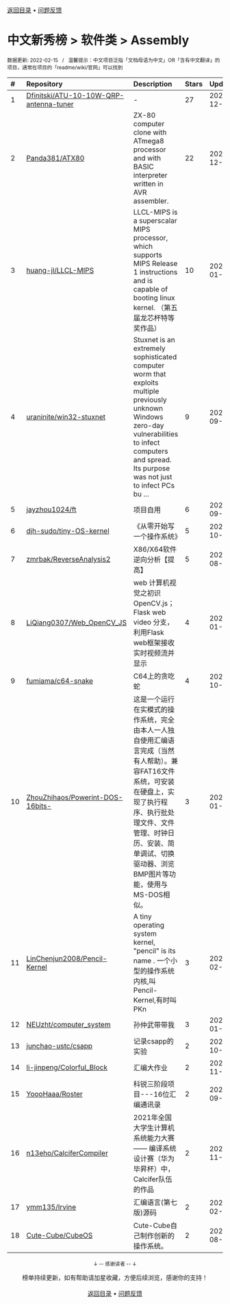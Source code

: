 <a href="https://github.com/GrowingGit/GitHub-Chinese-Top-Charts#github中文排行榜">返回目录</a> • <a href="/content/docs/feedback.md">问题反馈</a>

# 中文新秀榜 > 软件类 > Assembly
<sub>数据更新: 2022-02-15&nbsp;&nbsp;&nbsp;/&nbsp;&nbsp;&nbsp;温馨提示：中文项目泛指「文档母语为中文」OR「含有中文翻译」的项目，通常在项目的「readme/wiki/官网」可以找到</sub>

|#|Repository|Description|Stars|Updated|Created|
|:-|:-|:-|:-|:-|:-|
|1|[Dfinitski/ATU-10-10W-QRP-antenna-tuner](https://github.com/Dfinitski/ATU-10-10W-QRP-antenna-tuner)|-|27|2021-12-09|2021-05-06|
|2|[Panda381/ATX80](https://github.com/Panda381/ATX80)|ZX-80 computer clone with ATmega8 processor and with BASIC interpreter written in AVR assembler.|22|2021-12-15|2021-12-15|
|3|[huang-jl/LLCL-MIPS](https://github.com/huang-jl/LLCL-MIPS)|LLCL-MIPS is a superscalar MIPS processor, which supports MIPS Release 1 instructions and is capable of booting linux kernel. （第五届龙芯杯特等奖作品）|10|2022-01-26|2021-09-23|
|4|[uraninite/win32-stuxnet](https://github.com/uraninite/win32-stuxnet)|Stuxnet is an extremely sophisticated computer worm that exploits multiple previously unknown Windows zero-day vulnerabilities to infect computers and spread. Its purpose was not just to infect PCs bu ...|9|2021-09-01|2021-03-16|
|5|[jayzhou1024/ft](https://github.com/jayzhou1024/ft)|项目自用|6|2021-09-30|2021-03-27|
|6|[djh-sudo/tiny-OS-kernel](https://github.com/djh-sudo/tiny-OS-kernel)|《从零开始写一个操作系统》|5|2021-10-10|2021-10-10|
|7|[zmrbak/ReverseAnalysis2](https://github.com/zmrbak/ReverseAnalysis2)|X86/X64软件逆向分析【提高】|5|2021-08-25|2021-05-16|
|8|[LiQiang0307/Web_OpenCV_JS](https://github.com/LiQiang0307/Web_OpenCV_JS)|web 计算机视觉之初识OpenCV.js；Flask web  video 分支，利用Flask web框架接收实时视频流并显示|4|2022-01-26|2021-07-06|
|9|[fumiama/c64-snake](https://github.com/fumiama/c64-snake)|C64上的贪吃蛇|4|2021-10-18|2021-03-30|
|10|[ZhouZhihaos/Powerint-DOS-16bits-](https://github.com/ZhouZhihaos/Powerint-DOS-16bits-)|这是一个运行在实模式的操作系统，完全由本人一人独自使用汇编语言完成（当然有人帮助）。兼容FAT16文件系统，可安装在硬盘上，实现了执行程序、执行批处理文件、文件管理、时钟日历、安装、简单调试、切换驱动器、浏览BMP图片等功能，使用与MS-DOS相似。|3|2022-01-19|2022-01-19|
|11|[LinChenjun2008/Pencil-Kernel](https://github.com/LinChenjun2008/Pencil-Kernel)|A tiny operating system kernel, "pencil" is its name . 一个小型的操作系统内核,叫 Pencil-Kernel,有时叫PKn|3|2022-02-13|2021-12-16|
|12|[NEUzht/computer_system](https://github.com/NEUzht/computer_system)|孙仲武带带我|3|2022-01-09|2021-11-20|
|13|[junchao-ustc/csapp](https://github.com/junchao-ustc/csapp)|记录csapp的实验|2|2021-10-30|2021-10-16|
|14|[li-jinpeng/Colorful_Block](https://github.com/li-jinpeng/Colorful_Block)|汇编大作业|2|2021-11-10|2021-10-13|
|15|[YoooHaaa/Roster](https://github.com/YoooHaaa/Roster)|科锐三阶段项目---16位汇编通讯录|2|2021-09-22|2021-09-22|
|16|[n13eho/CalciferCompiler](https://github.com/n13eho/CalciferCompiler)|2021年全国大学生计算机系统能力大赛—— 编译系统设计赛（华为毕昇杯）中，Calcifer队伍的作品|2|2021-11-21|2021-09-09|
|17|[ymm135/Irvine](https://github.com/ymm135/Irvine)|汇编语言(第七版)源码|2|2022-02-08|2021-09-06|
|18|[Cute-Cube/CubeOS](https://github.com/Cute-Cube/CubeOS)|Cute-Cube自己制作创新的操作系统。|2|2021-08-18|2021-07-27|

<div align="center">
    <p><sub>↓ -- 感谢读者 -- ↓</sub></p>
    榜单持续更新，如有帮助请加星收藏，方便后续浏览，感谢你的支持！
</div>

<br/>

<div align="center"><a href="https://github.com/GrowingGit/GitHub-Chinese-Top-Charts#github中文排行榜">返回目录</a> • <a href="/content/docs/feedback.md">问题反馈</a></div>
